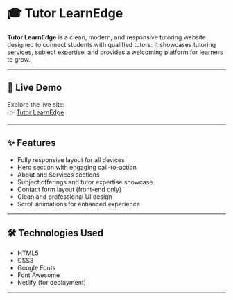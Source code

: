 # 🎓 Tutor LearnEdge

**Tutor LearnEdge** is a clean, modern, and responsive tutoring website designed to connect students with qualified tutors. It showcases tutoring services, subject expertise, and provides a welcoming platform for learners to grow.

---

## 🔗 Live Demo

Explore the live site:  
👉 [Tutor LearnEdge](https://tutorlearnedge.netlify.app/)

---

## ✨ Features

- Fully responsive layout for all devices
- Hero section with engaging call-to-action
- About and Services sections
- Subject offerings and tutor expertise showcase
- Contact form layout (front-end only)
- Clean and professional UI design
- Scroll animations for enhanced experience

---

## 🛠️ Technologies Used

- HTML5  
- CSS3 
- Google Fonts  
- Font Awesome  
- Netlify (for deployment)

---
